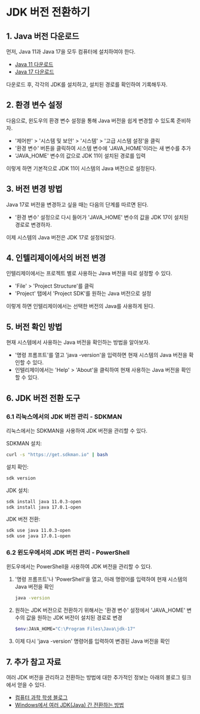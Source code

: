 # JDK 버전 전환하기

## 1. Java 버전 다운로드

먼저, Java 11과 Java 17을 모두 컴퓨터에 설치하여야 한다.

- [Java 11 다운로드](https://www.oracle.com/java/technologies/javase-jdk11-downloads.html)
- [Java 17 다운로드](https://www.oracle.com/java/technologies/javase-jdk17-downloads.html)

다운로드 후, 각각의 JDK를 설치하고, 설치된 경로를 확인하여 기록해두자.

## 2. 환경 변수 설정

다음으로, 윈도우의 환경 변수 설정을 통해 Java 버전을 쉽게 변경할 수 있도록 준비하자.

- '제어판' > '시스템 및 보안' > '시스템' > '고급 시스템 설정'을 클릭
- '환경 변수' 버튼을 클릭하여 시스템 변수에 'JAVA_HOME'이라는 새 변수를 추가
- 'JAVA_HOME' 변수의 값으로 JDK 11이 설치된 경로를 입력

이렇게 하면 기본적으로 JDK 11이 시스템의 Java 버전으로 설정된다.

## 3. 버전 변경 방법

Java 17로 버전을 변경하고 싶을 때는 다음의 단계를 따르면 된다.

- '환경 변수' 설정으로 다시 들어가 'JAVA_HOME' 변수의 값을 JDK 17이 설치된 경로로 변경하자.

이제 시스템의 Java 버전은 JDK 17로 설정되었다.

## 4. 인텔리제이에서의 버전 변경

인텔리제이에서는 프로젝트 별로 사용하는 Java 버전을 따로 설정할 수 있다.

- 'File' > 'Project Structure'를 클릭
- 'Project' 탭에서 'Project SDK'를 원하는 Java 버전으로 설정

이렇게 하면 인텔리제이에서는 선택한 버전의 Java를 사용하게 된다.

## 5. 버전 확인 방법

현재 시스템에서 사용하는 Java 버전을 확인하는 방법을 알아보자.

- '명령 프롬프트'를 열고 'java -version'을 입력하면 현재 시스템의 Java 버전을 확인할 수 있다.
- 인텔리제이에서는 'Help' > 'About'을 클릭하여 현재 사용하는 Java 버전을 확인할 수 있다.

## 6. JDK 버전 전환 도구

### 6.1 리눅스에서의 JDK 버전 관리 - SDKMAN

리눅스에서는 SDKMAN을 사용하여 JDK 버전을 관리할 수 있다.

SDKMAN 설치:

```bash
curl -s "https://get.sdkman.io" | bash
```

설치 확인:

```bash
sdk version
```

JDK 설치:

```bash
sdk install java 11.0.3-open
sdk install java 17.0.1-open
```

JDK 버전 전환:

```bash
sdk use java 11.0.3-open
sdk use java 17.0.1-open
```

### 6.2 윈도우에서의 JDK 버전 관리 - PowerShell

윈도우에서는 PowerShell을 사용하여 JDK 버전을 관리할 수 있다.

1. '명령 프롬프트'나 'PowerShell'을 열고, 아래 명령어를 입력하여 현재 시스템의 Java 버전을 확인

    ```bash
    java -version
    ```

2. 원하는 JDK 버전으로 전환하기 위해서는 '환경 변수' 설정에서 'JAVA_HOME' 변수의 값을 원하는 JDK 버전이 설치된 경로로 변경

    ```bash
    $env:JAVA_HOME="C:\Program Files\Java\jdk-17"
    ```

3. 이제 다시 'java -version' 명령어를 입력하여 변경된 Java 버전을 확인

## 7. 추가 참고 자료

여러 JDK 버전을 관리하고 전환하는 방법에 대한 추가적인 정보는 아래의 블로그 링크에서 얻을 수 있다.

- [컴퓨터 과학 학생 블로그](https://computer-science-student.tistory.com/467)
- [Windows에서 여러 JDK(Java) 간 전환하는 방법](https://ichi.pro/ko/windowseseo-yeoleo-jdk-java-gan-e-jeonhwanhaneun-bangbeob-188808991195692)
